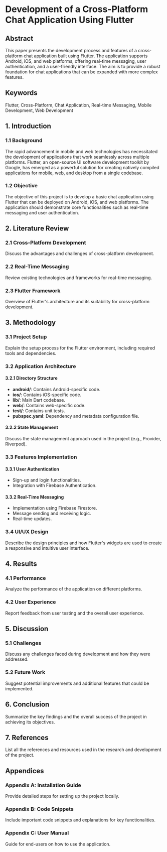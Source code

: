 # Development of a Cross-Platform Chat Application Using Flutter

## Abstract
This paper presents the development process and features of a cross-platform chat application built using Flutter. The application supports Android, iOS, and web platforms, offering real-time messaging, user authentication, and a user-friendly interface. The aim is to provide a robust foundation for chat applications that can be expanded with more complex features.

## Keywords
Flutter, Cross-Platform, Chat Application, Real-time Messaging, Mobile Development, Web Development

## 1. Introduction
### 1.1 Background
The rapid advancement in mobile and web technologies has necessitated the development of applications that work seamlessly across multiple platforms. Flutter, an open-source UI software development toolkit by Google, has emerged as a powerful solution for creating natively compiled applications for mobile, web, and desktop from a single codebase.

### 1.2 Objective
The objective of this project is to develop a basic chat application using Flutter that can be deployed on Android, iOS, and web platforms. The application should demonstrate core functionalities such as real-time messaging and user authentication.

## 2. Literature Review
### 2.1 Cross-Platform Development
Discuss the advantages and challenges of cross-platform development.
### 2.2 Real-Time Messaging
Review existing technologies and frameworks for real-time messaging.
### 2.3 Flutter Framework
Overview of Flutter's architecture and its suitability for cross-platform development.

## 3. Methodology
### 3.1 Project Setup
Explain the setup process for the Flutter environment, including required tools and dependencies.

### 3.2 Application Architecture
#### 3.2.1 Directory Structure
- **android/**: Contains Android-specific code.
- **ios/**: Contains iOS-specific code.
- **lib/**: Main Dart codebase.
- **web/**: Contains web-specific code.
- **test/**: Contains unit tests.
- **pubspec.yaml**: Dependency and metadata configuration file.

#### 3.2.2 State Management
Discuss the state management approach used in the project (e.g., Provider, Riverpod).

### 3.3 Features Implementation
#### 3.3.1 User Authentication
- Sign-up and login functionalities.
- Integration with Firebase Authentication.

#### 3.3.2 Real-Time Messaging
- Implementation using Firebase Firestore.
- Message sending and receiving logic.
- Real-time updates.

### 3.4 UI/UX Design
Describe the design principles and how Flutter's widgets are used to create a responsive and intuitive user interface.

## 4. Results
### 4.1 Performance
Analyze the performance of the application on different platforms.
### 4.2 User Experience
Report feedback from user testing and the overall user experience.

## 5. Discussion
### 5.1 Challenges
Discuss any challenges faced during development and how they were addressed.
### 5.2 Future Work
Suggest potential improvements and additional features that could be implemented.

## 6. Conclusion
Summarize the key findings and the overall success of the project in achieving its objectives.

## 7. References
List all the references and resources used in the research and development of the project.

## Appendices
### Appendix A: Installation Guide
Provide detailed steps for setting up the project locally.

### Appendix B: Code Snippets
Include important code snippets and explanations for key functionalities.

### Appendix C: User Manual
Guide for end-users on how to use the application.
